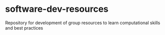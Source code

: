# software-dev-resources
Repository for development of group resources to learn computational skills and best practices
